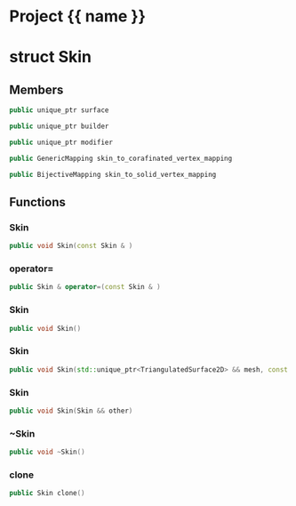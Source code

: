 <script setup>
import {useRoute} from 'vitepress'
const {path} = useRoute()
const tokens = path.split('/')
const words = tokens[2].split('-');
for (let i = 0; i < words.length; i++) {
    words[i] = words[i].charAt(0).toUpperCase() + words[i].slice(1);
    words[i] = words[i].replace('geode', 'Geode')
}
const name = words.join('-');
</script>
# Project {{ name }}

# struct Skin


## Members

```cpp
public unique_ptr surface

```

```cpp
public unique_ptr builder

```

```cpp
public unique_ptr modifier

```

```cpp
public GenericMapping skin_to_corafinated_vertex_mapping

```

```cpp
public BijectiveMapping skin_to_solid_vertex_mapping

```



## Functions

### Skin

```cpp
public void Skin(const Skin & )
```


### operator=

```cpp
public Skin & operator=(const Skin & )
```


### Skin

```cpp
public void Skin()
```


### Skin

```cpp
public void Skin(std::unique_ptr<TriangulatedSurface2D> && mesh, const GenericMapping<index_t> & corafinated_vertex_mapping)
```


### Skin

```cpp
public void Skin(Skin && other)
```


### ~Skin

```cpp
public void ~Skin()
```


### clone

```cpp
public Skin clone()
```




